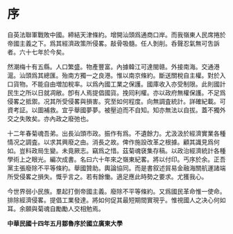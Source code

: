 # 序

自英法聯軍戰敗中國。締結天津條約。增開汕頭爲通商口岸。而我嶺東人民席捲於帝國主義之下。爲其經濟政策所侵畧。敲骨吸髓。任人剝削。呑聲忍氣無可吿訴者。六十七年於今矣。

然潮梅十有五縣。人口繁盛。物產豐富。內據韓江可達閩赣。外接南海。交通港滬。汕頭爲其總匯。殆南方獨一之良港。惟以南京條約。斷送關稅自主權。對於入口貨物。不能自由増加稅率。以爲內國工業之保護。國庫收入亦受制限。此則國計民生之所以日就凋敝。卽有人焉提倡國貨。挽囘利權。亦以政府無權保護。不足爲侵畧之抵禦。况其所受侵畧與損害。究至如何程度。向無調査統計。詳確紀載。可資考証。以圖補救。宜乎舉國夢夢。被壓迫而不自知。知亦無法以自拔。蓋不獨外交之失敗矣。亦內政之廢弛也。

十二年春菊魂吾弟。出長汕頭市政。振作有爲。不遺餘力。尤汲汲於經濟實業各種情况之調査。以求其興廢之由。消長之故。俾作施設改革之根據。顧其識見爲何如。豈料政局生變。未竟厥志。竊爲之惜。茲菊魂褎集存稿。以政治經濟統計各種學術上之眼光。編次成書。名曰六十年來之嶺東紀畧。將以付印。丐序於余。正吾黨主張廢除不平等條約。舉國贊助。輿論協同。而是書叙述貿易金融海關航運諸端所受侵畧之損失。慨乎言之。若有餘慟。適足應此時勢之要求。尤獲我心。

今世界弱小民族。羣起打倒帝國主義。廢除不平等條約。又爲國民革命惟一使命。排除經濟侵畧。提倡工業發達。將如何促其最短期間實現乎。惟視國人之决心何如耳。余願與菊魂自勵勵人交相勉焉。

**中華民國十四年五月鄒魯序於國立廣東大學**